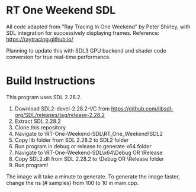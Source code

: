 # RT One Weekend SDL

All code adapted from "Ray Tracing In One Weekend" by Peter Shirley, with SDL integration for successively displaying frames.
Reference: https://raytracing.github.io/

Planning to update this with SDL3 GPU backend and shader code conversion for true real-time performance.

# Build Instructions

This program uses SDL 2.28.2.

1. Download SDL2-devel-2.28.2-VC from https://github.com/libsdl-org/SDL/releases/tag/release-2.28.2
2. Extract SDL 2.28.2
3. Clone this repository
4. Navigate to \RT-One-Weekend-SDL\RT_One_Weekend\SDL2
5. Copy lib folder from SDL 2.28.2 to SDL2 folder
6. Run program in debug or release to generate x64 folder
7. Navigate to \RT-One-Weekend-SDL\x64\Debug OR \Release
8. Copy SDL2.dll from SDL 2.28.2 to \Debug OR \Release folder
9. Run program!

The image will take a minute to generate. To generate the image faster, change the ns (# samples) from 100 to 10 in main.cpp.
